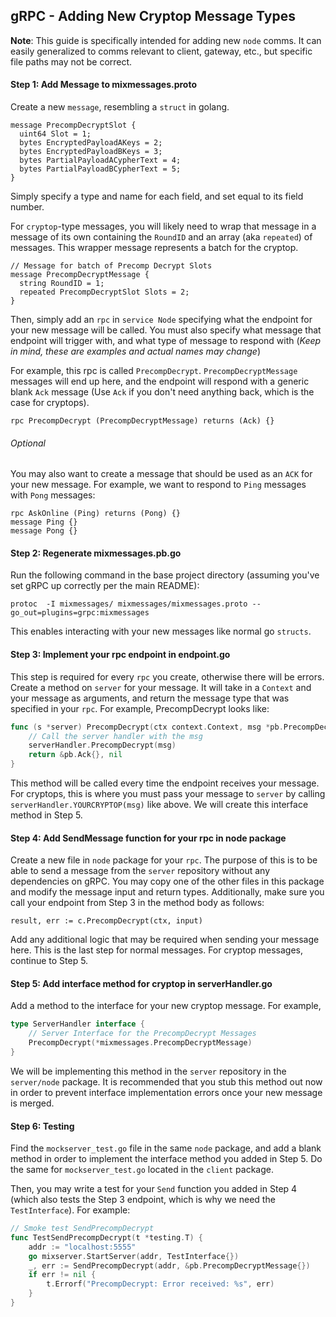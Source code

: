 gRPC - Adding New Cryptop Message Types
----

**Note**: This guide is specifically intended for adding new `node` 
comms. It can easily generalized to comms relevant to client, gateway, etc.,
but specific file paths may not be correct.

#### Step 1: Add Message to mixmessages.proto

Create a new `message`, resembling a `struct` in golang.

```
message PrecompDecryptSlot {
  uint64 Slot = 1;
  bytes EncryptedPayloadAKeys = 2;
  bytes EncryptedPayloadBKeys = 3;
  bytes PartialPayloadACypherText = 4;
  bytes PartialPayloadBCypherText = 5;
}
```

Simply specify a type and name for each field, and set equal to its field number.

For `cryptop`-type messages, you will likely need to wrap that message in a message of its own
containing the `RoundID` and an array (aka `repeated`) of messages. This wrapper message represents
a batch for the cryptop.

```
// Message for batch of Precomp Decrypt Slots
message PrecompDecryptMessage {
  string RoundID = 1;
  repeated PrecompDecryptSlot Slots = 2;
}
```
Then, simply add an `rpc` in `service Node` specifying what the 
endpoint for your new
message will be called. You must also specify what message that endpoint will trigger with, and
what type of message to respond with (*Keep in mind, these are examples and actual names may change*)

For example, this rpc is called `PrecompDecrypt`. `PrecompDecryptMessage` messages will end up here, and
the endpoint will respond with a generic blank `Ack` message (Use `Ack` if you don't need anything back,
which is the case for cryptops).

```
rpc PrecompDecrypt (PrecompDecryptMessage) returns (Ack) {}
```

###### Optional
You may also want to create a message that should be used as an `ACK` for your new message.
For example, we want to respond to `Ping` messages with `Pong` messages:

```
rpc AskOnline (Ping) returns (Pong) {}
message Ping {}
message Pong {}
```

#### Step 2: Regenerate mixmessages.pb.go

Run the following command in the base project directory
(assuming you've set gRPC up correctly per the main README):

`protoc  -I mixmessages/ mixmessages/mixmessages.proto --go_out=plugins=grpc:mixmessages`

This enables interacting with your new messages like normal go `structs`.

#### Step 3: Implement your rpc endpoint in endpoint.go

This step is required for every `rpc` you create, otherwise there will be errors. 
Create a method on `server` for your message. It will take in a `Context` and
your message as arguments, and return the message type that was
specified in your `rpc`. For example, PrecompDecrypt looks like:

```go
func (s *server) PrecompDecrypt(ctx context.Context, msg *pb.PrecompDecryptMessage) (*pb.Ack, error) {
	// Call the server handler with the msg
	serverHandler.PrecompDecrypt(msg)
	return &pb.Ack{}, nil
}
```

This method will be called every time the endpoint receives your message. For cryptops,
this is where you must pass your message to `server` by calling `serverHandler.YOURCRYPTOP(msg)`
like above. We will create this interface method in Step 5. 

#### Step 4: Add SendMessage function for your rpc in node package

Create a new file in `node` package for your `rpc`. The purpose of this
is to be able to send a message from the `server` repository without any dependencies on gRPC.
You may copy one of the other files in this package and modify the message input and return types.
Additionally, make sure you call your endpoint from Step 3 in the method body as follows:

`result, err := c.PrecompDecrypt(ctx, input)`

Add any additional logic that may be required when sending your message here.
This is the last step for normal messages. For cryptop messages, continue to Step 5.

#### Step 5: Add interface method for cryptop in serverHandler.go

Add a method to the interface for your new cryptop message. For example,

```go
type ServerHandler interface {
	// Server Interface for the PrecompDecrypt Messages
	PrecompDecrypt(*mixmessages.PrecompDecryptMessage)
}
```

We will be implementing this method in the `server` repository in the `server/node` package.
It is recommended that you stub this method out now in order to prevent interface implementation
errors once your new message is merged.

#### Step 6: Testing

Find the `mockserver_test.go` file in the same `node` package, and add a
blank method in order to implement the interface method you added in Step 5. Do
the same for `mockserver_test.go` located in the `client` package.

 Then, you may write a test for your `Send` function you added in Step 4 (which
 also tests the Step 3 endpoint, which is why we need the `TestInterface`). For
 example:

```go
// Smoke test SendPrecompDecrypt
func TestSendPrecompDecrypt(t *testing.T) {
	addr := "localhost:5555"
	go mixserver.StartServer(addr, TestInterface{})
	_, err := SendPrecompDecrypt(addr, &pb.PrecompDecryptMessage{})
	if err != nil {
		t.Errorf("PrecompDecrypt: Error received: %s", err)
	}
}
```
